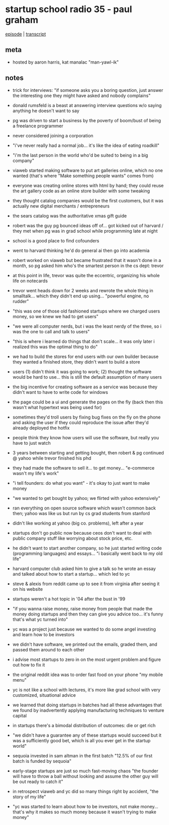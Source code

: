 # startup school radio 35 - paul graham

[episode](https://soundcloud.com/akharris/startup-school-episode-35-y-combinator-co-founder-paul-graham) |
[transcript](http://www.themacro.com/articles/2016/02/paul-graham-startup-school-radio-interview/)

## meta

- hosted by aaron harris, kat manalac "man-yawl-ik"

## notes

- trick for interviews: "if someone asks you a boring question, just answer the interesting one they might have asked and nobody complains"
- donald rumsfeld is a beast at answering interview questions w/o saying anything he doesn't want to say

- pg was driven to start a business by the poverty of boom/bust of being a freelance programmer
- never considered joining a corporation
- "i've never really had a normal job... it's like the idea of eating roadkill"
- "i'm the last person in the world who'd be suited to being in a big company"

- viaweb started making software to put art galleries online, which no one wanted (that's where "Make something people wants" comes from)
- everyone was creating online stores with html by hand; they could reuse the art gallery code as an online store builder with some tweaking
- they thought catalog companies would be the first customers, but it was actually new digital merchants / entrepreneurs
- the sears catalog was the authoritative xmas gift guide

- robert was the guy pg bounced ideas off of... got kicked out of harvard / they met when pg was in grad school while programming late at night
- school is a good place to find cofounders
- went to harvard thinking he'd do general ai then go into academia
- robert worked on viaweb but became frustrated that it wasn't done in a month, so pg asked him who's the smartest person in the cs dept: trevor
- at this point in life, trevor was quite the eccentric, organizing his whole life on notecards
- trevor went heads down for 2 weeks and rewrote the whole thing in smalltalk... which they didn't end up using... "powerful engine, no rudder"

- "this was one of those old fashioned startups where we charged users money, so we knew we had to get users"
- "we were all computer nerds, but i was the least nerdy of the three, so i was the one to call and talk to users"
- "this is where i learned do things that don't scale... it was only later i realized this was the optimal thing to do"
- we had to build the stores for end users with our own builder because they wanted a finished store, they didn't want to build a store
- users (1) didn't think it was going to work; (2) thought the software would be hard to use... this is still the default assumption of many users

- the big incentive for creating software as a service was because they didn't want to have to write code for windows
- the page could be a ui and generate the pages on the fly (back then this wasn't what hypertext was being used for)
- sometimes they'd troll users by fixing bug fixes on the fly on the phone and asking the user if they could reproduce the issue after they'd already deployed the hotfix
- people think they know how users will use the software, but really you have to just watch

- 3 years between starting and getting bought, then robert & pg continued @ yahoo while trevor finished his phd
- they had made the software to sell it... to get money... "e-commerce wasn't my life's work"
- "i tell founders: do what you want" - it's okay to just want to make money
- "we wanted to get bought by yahoo; we flirted with yahoo extensively"
- ran everything on open source software which wasn't common back then; yahoo was like us but run by cs grad students from stanford 
- didn't like working at yahoo (big co. problems), left after a year
- startups don't go public now because ceos don't want to deal with public company stuff like worrying about stock price, etc.

- he didn't want to start another company, so he just started writing code (programming languages) and essays... "i basically went back to my old life"
- harvard computer club asked him to give a talk so he wrote an essay and talked about how to start a startup... which led to yc
- steve & alexis from reddit came up to see it from virginia after seeing it on his website
- startups weren't a hot topic in '04 after the bust in '99
- "if you wanna raise money, raise money from people that made the money doing startups and then they can give you advice too... it's funny that's what yc turned into"

- yc was a project just because we wanted to do some angel investing and learn how to be investors
- we didn't have software, we printed out the emails, graded them, and passed them around to each other
- i advise most startups to zero in on the most urgent problem and figure out how to fix it
- the original reddit idea was to order fast food on your phone "my mobile menu"
- yc is not like a school with lectures, it's more like grad school with very customized, situational advice
- we learned that doing startups in batches had all these advantages that we found by inadvertently applying manufacturing techniques to venture capital
- in startups there's a bimodal distribution of outcomes: die or get rich
- "we didn't have a guarantee any of these startups would succeed but it was a sufficiently good bet, which is all you ever get in the startup world"
- sequoia invested in sam altman in the first batch "12.5% of our first batch is funded by sequoia"
- early-stage startups are just so much fast-moving chaos "the founder will have to throw a ball without looking and assume the other guy will be out ready to catch it"
- in retrospect viaweb and yc did so many things right by accident, "the story of my life"
- "yc was started to learn about how to be investors, not make money... that's why it makes so much money because it wasn't trying to make money"
